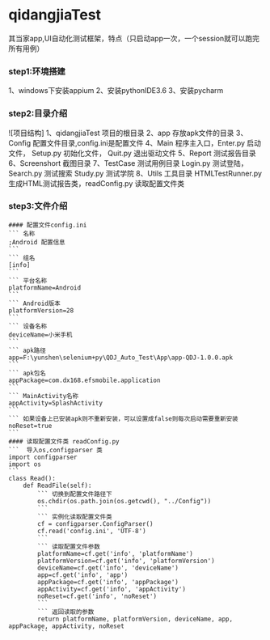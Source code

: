 # qidangjiaTest
其当家app,UI自动化测试框架，特点（只启动app一次，一个session就可以跑完所有用例）
### step1:环境搭建
1、windows下安装appium
2、安装pythonIDE3.6
3、安装pycharm

### step2:目录介绍
![项目结构]
1、qidangjiaTest 项目的根目录
2、app 存放apk文件的目录
3、Config 配置文件目录,config.ini是配置文件
4、Main 程序主入口，Enter.py 启动文件， Setup.py 初始化文件， Quit.py 退出驱动文件
5、Report 测试报告目录
6、Screenshort 截图目录
7、TestCase 测试用例目录 Login.py 测试登陆，Search.py 测试搜索 Study.py 测试学院
8、Utils 工具目录 HTMLTestRunner.py 生成HTML测试报告类，readConfig.py 读取配置文件类

### step3:文件介绍
	#### 配置文件config.ini
	``` 名称  
	;Android 配置信息  
	```   
	``` 组名  
	[info]
	```  
	``` 平台名称  
	platformName=Android  
	```   
	``` Android版本  
	platformVersion=28  
	```  
	``` 设备名称  
	deviceName=小米手机
	```  
	``` apk路径  
	app=F:\yunshen\selenium+py\QDJ_Auto_Test\App\app-QDJ-1.0.0.apk
	```  
	``` apk包名  
	appPackage=com.dx168.efsmobile.application
	```  
	``` MainActivity名称  
	appActivity=SplashActivity
	```  
	``` 如果设备上已安装apk则不重新安装，可以设置成false则每次启动需要重新安装  
	noReset=true
	```
	#### 读取配置文件类 readConfig.py
	```  导入os,configparser 类
	import configparser
	import os
	```  
	class Read():
		def ReadFile(self):
			``` 切换到配置文件路径下  
			os.chdir(os.path.join(os.getcwd(), "../Config"))
			``` 
			``` 实例化读取配置文件类  
			cf = configparser.ConfigParser() 
			cf.read('config.ini', 'UTF-8')
			```  
			``` 读取配置文件参数  
			platformName=cf.get('info', 'platformName')
			platformVersion=cf.get('info', 'platformVersion')
			deviceName=cf.get('info', 'deviceName')
			app=cf.get('info', 'app')
			appPackage=cf.get('info', 'appPackage')
			appActivity=cf.get('info', 'appActivity')
			noReset=cf.get('info', 'noReset')
			```  
			``` 返回读取的参数  
			return platformName, platformVersion, deviceName, app, appPackage, appActivity, noReset
			```  
	
